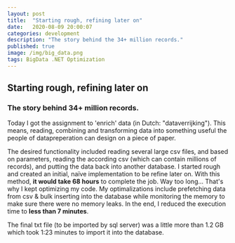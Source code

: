 ```yaml
---
layout: post
title:  "Starting rough, refining later on"
date:   2020-08-09 20:00:07
categories: development
description: "The story behind the 34+ million records."
published: true
image: /img/big_data.png
tags: BigData .NET Optimization
---
```


## Starting rough, refining later on
### The story behind 34+ million records.

Today I got the assignment to 'enrich' data (in Dutch: "dataverrijking"). This means, reading, combining and transforming data into something useful the people of datapreperation can design on a piece of paper.

The desired functionality included reading several large csv files, and based on parameters, reading the according csv (which can contain millions of records), and putting the data back into another database. I started rough and created an initial, naïve implementation to be refine later on. With this method, **it would take 68 hours** to complete the job. Way too long... That's why I kept optimizing my code. My optimalizations include prefetching data from csv & bulk inserting into the database while monitoring the memory to make sure there were no memory leaks. In the end, I reduced the execution time to **less than 7 minutes**.

The final txt file (to be imported by sql server) was a little more than 1.2 GB which took 1:23 minutes to import it into the database.